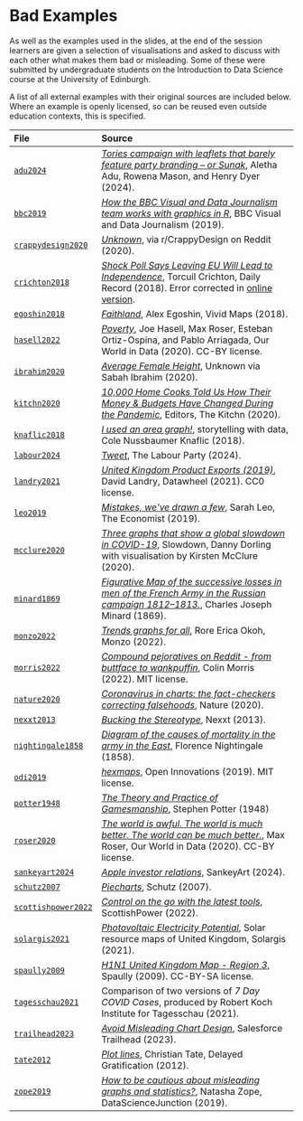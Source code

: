 # Bad Examples

As well as the examples used in the slides, at the end of the session learners are given a selection of visualisations and asked to discuss with each other what makes them bad or misleading. Some of these were submitted by undergraduate students on the Introduction to Data Science course at the University of Edinburgh.

A list of all external examples with their original sources are included below. Where an example is openly licensed, so can be reused even outside education contexts, this is specified.

File | Source
:--- | :-----
[`adu2024`](adu2024.png) | [_Tories campaign with leaflets that barely feature party branding – or Sunak_](https://www.theguardian.com/politics/article/2024/may/28/tories-campaign-with-leaflets-that-barely-feature-party-branding-or-sunak), Aletha Adu, Rowena Mason, and Henry Dyer (2024).
[`bbc2019`](bbc2019.png) | [_How the BBC Visual and Data Journalism team works with graphics in R_](https://medium.com/bbc-visual-and-data-journalism/how-the-bbc-visual-and-data-journalism-team-works-with-graphics-in-r-ed0b35693535), BBC Visual and Data Journalism (2019).
[`crappydesign2020`](crappydesign2020.jpg) | [_Unknown_](https://www.reddit.com/r/CrappyDesign/comments/fi0x1t/somewhat_misleading_graph/), via r/CrappyDesign on Reddit (2020).
[`crichton2018`](crichton2018.png) | [_Shock Poll Says Leaving EU Will Lead to Independence_](https://i0.wp.com/wingsoverscotland.com/wp-content/uploads/2018/09/r1-1.jpghttps://i0.wp.com/wingsoverscotland.com/wp-content/uploads/2018/09/r1-1.jpg), Torcuil Crichton, Daily Record (2018). Error corrected in [online version](https://www.dailyrecord.co.uk/news/politics/brexit-poll-bombshell-majority-scots-13183878).
[`egoshin2018`](egoshin2018.png) | [_Faithland_](https://web.archive.org/web/20180201194253/https://www.vividmaps.com/2018/01/faithland.html), Alex Egoshin, Vivid Maps (2018).
[`hasell2022`](hassel2022.png) | [_Poverty_](https://ourworldindata.org/poverty), Joe Hasell, Max Roser, Esteban Ortiz-Ospina, and Pablo Arriagada, Our World in Data (2020). CC-BY license.
[`ibrahim2020`](Ibrahim2020.png) | [_Average Female Height_](https://web.archive.org/web/20200907102831/https://twitter.com/reina_sabah/status/1291509085855260672), Unknown via Sabah Ibrahim (2020).
[`kitchn2020`](kitchn2020.png) | [_10,000 Home Cooks Told Us How Their Money & Budgets Have Changed During the Pandemic_](https://www.thekitchn.com/kitchn-money-survey-report-2020-23086891), Editors, The Kitchn (2020).
[`knaflic2018`](knaflic2018.png) | [_I used an area graph!_](https://www.storytellingwithdata.com/blog/2018/11/8/i-used-an-area-graph), storytelling with data, Cole Nussbaumer Knaflic (2018).
[`labour2024`](labour2024.jpeg) | [_Tweet_](https://x.com/UKLabour/status/1862166450401620427), The Labour Party (2024).
[`landry2021`](landry2021.svg) | [_United Kingdom Product Exports (2019)_](https://commons.wikimedia.org/wiki/File:United_Kingdom_Product_Exports_(2019).svg), David Landry, Datawheel (2021). CC0 license.
[`leo2019`](leo2019.png) | [_Mistakes, we’ve drawn a few_](https://medium.economist.com/mistakes-weve-drawn-a-few-8cdd8a42d368), Sarah Leo, The Economist (2019).
[`mcclure2020`](mcclure2020.jpg) | [_Three graphs that show a global slowdown in COVID-19_](https://www.dannydorling.org/?p=7724), Slowdown, Danny Dorling with visualisation by Kirsten McClure (2020).
[`minard1869`](minard1869.png) | [_Figurative Map of the successive losses in men of the French Army in the Russian campaign 1812–1813._](https://en.wikipedia.org/wiki/File:Minard.png), Charles Joseph Minard (1869).
[`monzo2022`](monzo2022.jpeg) | [_Trends graphs for all_](https://community.monzo.com/t/trends-graphs-for-all/141468), Rore Erica Okoh, Monzo (2022).
[`morris2022`](morris2022.jpg) | [_Compound pejoratives on Reddit - from buttface to wankpuffin_](https://colinmorris.github.io/blog/compound-curse-words), Colin Morris (2022). MIT license.
[`nature2020`](nature2020.png) | [_Coronavirus in charts: the fact-checkers correcting falsehoods_](https://doi.org/10.1038/d41586-020-01136-8), Nature (2020).
[`nexxt2013`](nexxt2013.png) | [_Bucking the Stereotype_](https://resources.nexxt.com/infographics/how-hr-professionals-view-baby-boomers-in-the-workplace/), Nexxt (2013).
[`nightingale1858`](nightingale1858.jpg) | [_Diagram of the causes of mortality in the army in the East_](https://commons.wikimedia.org/wiki/File:Nightingale-mortality.jpg), Florence Nightingale (1858).
[`odi2019`](odi2019.svg) | [_hexmaps_](https://github.com/odileeds/hexmaps), Open Innovations (2019). MIT license.
[`potter1948`](potter1948.jpeg) | [_The Theory and Practice of Gamesmanship_](https://archive.org/details/theorypracticeof0000step_r6w0/), Stephen Potter (1948)
[`roser2020`](roser2020.jpg) | [_The world is awful. The world is much better. The world can be much better._](https://ourworldindata.org/much-better-awful-can-be-better), Max Roser, Our World in Data (2020). CC-BY license.
[`sankeyart2024`](sankeyart2024.jpg) | [_Apple investor relations_](https://www.sankeyart.com/sankeys/public/17496/), SankeyArt (2024).
[`schutz2007`](schutz2007.svg) | [_Piecharts_](https://commons.wikimedia.org/wiki/File:Piecharts.svg), Schutz (2007).
[`scottishpower2022`](scottishpower2022.png) | [_Control on the go with the latest tools_](https://www.scottishpower.co.uk/login), ScottishPower (2022).
[`solargis2021`](solargis2021.png) | [_Photovoltaic Electricity Potential_](https://solargis.com/resources/free-maps-and-gis-data?locality=united-kingdom), Solar resource maps of United Kingdom, Solargis (2021).
[`spaully2009`](spaully2009.svg) | [_H1N1 United Kingdom Map - Region 3_](https://commons.wikimedia.org/wiki/File:H1N1_United_Kingdom_Map_-_Region_3.svg), Spaully (2009). CC-BY-SA license.
[`tagesschau2021`](tagesschau2021.jpg) | Comparison of two versions of _7 Day COVID Cases_, produced by Robert Koch Institute for Tagesschau (2021).
[`trailhead2023`](trailhead2023.png) | [_Avoid Misleading Chart Design_](https://web.archive.org/web/20240715125427/https://trailhead.salesforce.com/content/learn/modules/recognizing-misleading-charts/avoid-misleading-chart-design), Salesforce Trailhead (2023).
[`tate2012`](tate2012.jpg) | [_Plot lines_](https://web.archive.org/web/20120502021755/http://www.dgquarterly.com/plot-lines), Christian Tate, Delayed Gratification (2012).
[`zope2019`](zope2019.png) | [_How to be cautious about misleading graphs and statistics?_](https://web.archive.org/web/20190802015211/https://www.datasciencejunction.com/2019/01/how-to-be-cautious-about-misleading.html), Natasha Zope, DataScienceJunction (2019).
